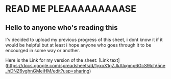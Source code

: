 # READ ME PLEAAAAAAAAASE

## Hello to anyone who's reading this

I'v decided to upload my previous progress of this sheet, i dont know it if it would be helpful but at least i hope anyone who goes through it to be encourged in some way or another.

Here is the Link for my version of the sheet:
[Link text] (https://docs.google.com/spreadsheets/d/1yxoX1gZJkAlxgmp6GcS9lclV5ne_hDNZ6vghnGMeiHM/edit?usp=sharing)
